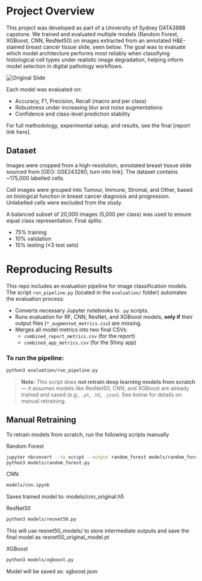 # Project Overview

This project was developed as part of a University of Sydney DATA3888 capstone. We trained and evaluated multiple models (Random Forest, XGBoost, CNN, ResNet50) on images extracted from an annotated H&E-stained breast cancer tissue slide, seen below. The goal was to evaluate which model architecture performs most reliably when classifying histological cell types under realistic image degradation, helping inform model selection in digital pathology workflows.

![Original Slide](slide_image.png)

Each model was evaluated on:
- Accuracy, F1, Precision, Recall (macro and per class)
- Robustness under increasing blur and noise augmentations
- Confidence and class-level prediction stability

For full methodology, experimental setup, and results, see the final [report link here].

## Dataset

Images were cropped from a high-resolution, annotated breast tissue slide sourced from [GEO: GSE243280, turn into link]. The dataset contains ~175,000 labelled cells.

Cell images were grouped into Tumour, Immune, Stromal, and Other, based on biological function in breast cancer diagnosis and progression. Unlabelled cells were excluded from the study.

A balanced subset of 20,000 images (5,000 per class) was used to ensure equal class representation. Final splits:
- 75% training
- 10% validation
- 15% testing (×3 test sets)

# Reproducing Results

This repo includes an evaluation pipeline for image classification models. The script `run_pipeline.py` (located in the `evaluation/` folder) automates the evaluation process:

- Converts necessary Jupyter notebooks to `.py` scripts.
- Runs evaluation for RF, CNN, ResNet, and XGBoost models, **only if** their output files (`*_augmented_metrics.csv`) are missing.
- Merges all model metrics into two final CSVs:  
  - `combined_report_metrics.csv` (for the report)  
  - `combined_app_metrics.csv` (for the Shiny app)

### To run the pipeline:

```bash
python3 evaluation/run_pipeline.py
```

> **Note:** This script does **not retrain deep learning models from scratch** — it assumes models like ResNet50, CNN, and XGBoost are already trained and saved (e.g., `.pt`, `.h5`, `.json`). See below for details on manual retraining.
## Manual Retraining

To retrain models from scratch, run the following scripts manually

Random Forest
```bash
jupyter nbconvert --to script --output random_forest models/random_forest.ipynb
python3 models/random_forest.py
```
CNN:
```bash
models/cnn.ipynb
```

Saves trained model to: models/cnn_original.h5

ResNet50
```bash
python3 models/resnet50.py
```

This will use resnet50_models/ to store intermediate outputs and save the final model as resnet50_original_model.pt

XGBoost
```bash
python3 models/xgboost.py
```
Model will be saved as: xgboost.json